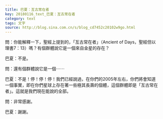```yaml
---
title: 巴夏：亙古常在者
key: 20180116_text_巴夏：亙古常在者
category: text
tags: 文字
source: http://blog.sina.com.cn/s/blog_cd7452c20102w9go.html
---
```


問：你能解釋一下，聖經上提到的，「亙古常在者」（Ancient of Days，聖經但以理書7：13）嗎？有個群體說它是一個來自金星的存在？

巴夏：不是。

問：還有個群體說它是一個⋯⋯

巴夏：不是！停！停！停！我們已經說過，在你們的2005年左右，你們將會知道一個事實，即在你們星球上存在著一些極其長壽的個體，這個群體即是「亙古常在者」。這就是我們現在能說的全部。

問：非常感謝。

巴夏：謝謝。
